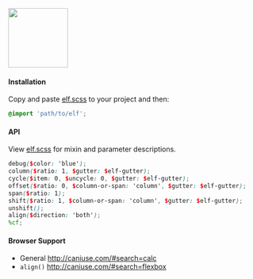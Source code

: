 <img src="http://corysimmons.github.io/elf/img/elf.svg" height="120px">

#### Installation

Copy and paste [elf.scss](_elf.scss) to your project and then:

```scss
@import 'path/to/elf';
```

#### API

View [elf.scss](_elf.scss) for mixin and parameter descriptions.

```scss
debug($color: 'blue');
column($ratio: 1, $gutter: $elf-gutter);
cycle($item: 0, $uncycle: 0, $gutter: $elf-gutter);
offset($ratio: 0, $column-or-span: 'column', $gutter: $elf-gutter);
span($ratio: 1);
shift($ratio: 1, $column-or-span: 'column', $gutter: $elf-gutter);
unshift();
align($direction: 'both');
%cf;
```

<!-- #### CodePens
- [Forkable](http://codepen.io/corysimmons/pen/dPParo)
- [Importable](http://codepen.io/corysimmons/pen/qEEgvW)
- [Collection of Examples](http://codepen.io/collection/nLKJkX/) -->

#### Browser Support
- General http://caniuse.com/#search=calc
- `align()` http://caniuse.com/#search=flexbox
